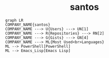 <h1 align="center">santos</h1>

```mermaid
graph LR
COMPANY_NAME{santos}
COMPANY_NAME ---> U{Users} ---> UN[1]
COMPANY_NAME ---> R{Repositories} ---> RN[2]
COMPANY_NAME ---> G{Gists} ---> GN[4]
COMPANY_NAME ---> ML{Most Used<br>Languages}
ML --> PowerShell[PowerShell]
ML --> Emacs_Lisp[Emacs Lisp]
```
